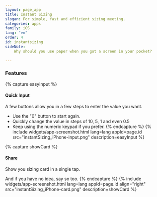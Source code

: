 ```yaml
---
layout: page_app
title: Instant Sizing
slogan: For simple, fast and efficient sizing meeting.
categories: apps
family: iOS
lang: "en"
order: 4
id: instantsizing
sideNote:
    Why should you use paper when you got a screen in your pocket?
    
---
```


### Features

{% capture easyInput %}
#### Quick Input

A few buttons allow you in a few steps to enter the value you want.

- Use the "0" button to start again.
- Quickly change the value in steps of 10, 5, 1 and even 0.5
- Keep using the numeric keypad if you prefer.
{% endcapture %}
{% include widgets/app-screenshot.html 
        lang=lang appId=page.id src="instantSizing_iPhone-input.png"
        description=easyInput %}


{% capture showCard %}
#### Share

Show you sizing card in a single tap.

And if you have no idea, say so too.
{% endcapture %}
{% include widgets/app-screenshot.html 
        lang=lang appId=page.id align="right"
        src="instantSizing_iPhone-card.png"
        description=showCard %}


